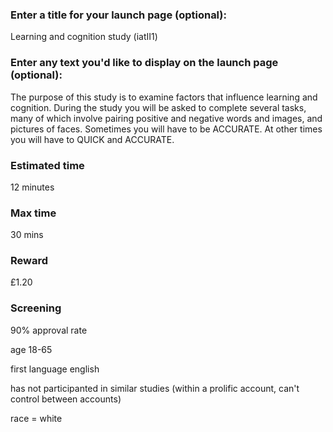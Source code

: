 ### Enter a title for your launch page (optional):

Learning and cognition study (iatII1)

### Enter any text you'd like to display on the launch page (optional):

The purpose of this study is to examine factors that influence learning and cognition. During the study you will be asked to complete several tasks, many of which involve pairing positive and negative words and images, and pictures of faces. Sometimes you will have to be ACCURATE. At other times you will have to QUICK and ACCURATE. 

### Estimated time

12 minutes

### Max time

30 mins

### Reward

£1.20

### Screening

90% approval rate

age 18-65

first language english

has not participanted in similar studies (within a prolific account, can't control between accounts)

race = white